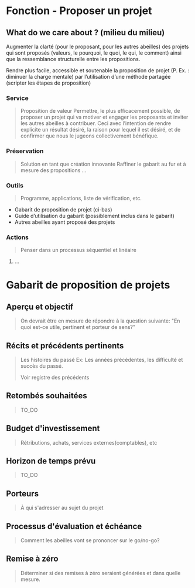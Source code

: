 # Fonction - Proposer un projet

## What do we care about ? (milieu du milieu)
Augmenter la clarté (pour le proposant, pour les autres abeilles) des projets qui sont proposés (valeurs, le pourquoi, le quoi, le qui, le comment) ainsi que la ressemblance structurelle entre les propositions.

Rendre plus facile, accessible et soutenable la proposition de projet (P. Ex. : diminuer la charge mentale) par l’utilisation d’une méthode partagée (scripter les étapes de proposition)

### Service
> Proposition de valeur
Permettre, le plus efficacement possible, de proposer un projet qui va motiver et engager les proposants et inviter les autres abeilles à contribuer. Ceci avec l’intention de rendre explicite un résultat désiré, la raison pour lequel il est désiré, et de confirmer que nous le jugeons collectivement bénéfique.

### Préservation
> Solution en tant que création innovante
Raffiner le gabarit au fur et à mesure des propositions
...

### Outils
> Programme, applications, liste de vérification, etc.
* Gabarit de proposition de projet (ci-bas)
* Guide d’utilisation du gabarit (possiblement inclus dans le gabarit)
* Autres abeilles ayant proposé des projets

### Actions
> Penser dans un processus séquentiel et linéaire
1. ...

# Gabarit de proposition de projets

## Aperçu et objectif
> On devrait être en mesure de répondre à la question suivante:
>"En quoi est-ce utile, pertinent et porteur de sens?"

## Récits et précédents pertinents
> Les histoires du passé Ex: Les années précédentes, les difficulté et succès du passé.
> 
> Voir registre des précédents

## Retombés souhaitées
> TO_DO

## Budget d'investissement
> Rétributions, achats, services externes(comptables), etc

## Horizon de temps prévu
> TO_DO

## Porteurs
> À qui s'adresser au sujet du projet

## Processus d'évaluation et échéance
> Comment les abeilles vont se prononcer sur le go/no-go?

## Remise à zéro
> Déterminer si des remises à zéro seraient générées et dans quelle mesure.
